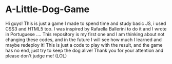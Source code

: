 # A-Little-Dog-Game

Hi guys!
This is just a game I made to spend time and study basic JS, i used CSS3 and HTML5 too. 
I was inspired by Rafaella Ballerini to do it and I wrote in Portuguese .... 
This repository is my first one and I am thinking about not changing these codes, and in the future I will see how much I learned and maybe redeploy it! 
This is just a code to play with the result, and the game has no end, just try to keep the dog alive! 
Thank you for your attention and please don't judge me! (LOL)
